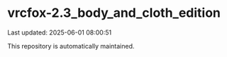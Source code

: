# vrcfox-2.3_body_and_cloth_edition

Last updated: 2025-06-01 08:00:51

This repository is automatically maintained.
